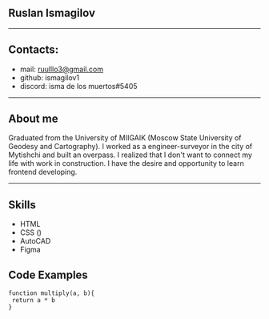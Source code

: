 ## Ruslan Ismagilov

---

## Contacts:

- mail: ruulllo3@gmail.com
- github: ismagilov1
- discord: isma de los muertos#5405

---

## About me

Graduated from the University of MIIGAIK (Moscow State University of Geodesy and Cartography). I worked as a engineer-surveyor in the city of Mytishchi and built an overpass. I realized that I don't want to connect my life with work in construction. I have the desire and opportunity to learn frontend developing.

---

## Skills

- HTML
- CSS ()
- AutoCAD
- Figma

## Code Examples

```
function multiply(a, b){
 return a * b
}
```

